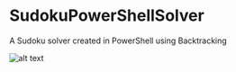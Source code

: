 # SudokuPowerShellSolver
 A Sudoku solver created in PowerShell using Backtracking

![alt text](https://https://github.com/povlteksttv/SudokuPowerShellSolver/edit/master/solved.png?raw=true)
